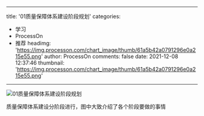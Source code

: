 
---
title: '01质量保障体系建设阶段规划'
categories: 
 - 学习
 - ProcessOn
 - 推荐
headimg: 'https://img.processon.com/chart_image/thumb/61a5b42a0791296e0a215e55.png'
author: ProcessOn
comments: false
date: 2021-12-08 12:37:46
thumbnail: 'https://img.processon.com/chart_image/thumb/61a5b42a0791296e0a215e55.png'
---

<div>   
<img class="thumb" alt="01质量保障体系建设阶段规划" src="https://img.processon.com/chart_image/thumb/61a5b42a0791296e0a215e55.png" referrerpolicy="no-referrer">
<p>质量保障体系建设分阶段进行，图中大致介绍了各个阶段要做的事情</p>  
</div>
            